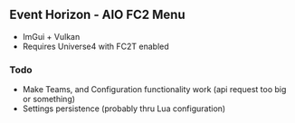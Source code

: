 ## Event Horizon - AIO FC2 Menu
* ImGui + Vulkan
* Requires Universe4 with FC2T enabled

### Todo
* Make Teams, and Configuration functionality work (api request too big or something)
* Settings persistence (probably thru Lua configuration)
